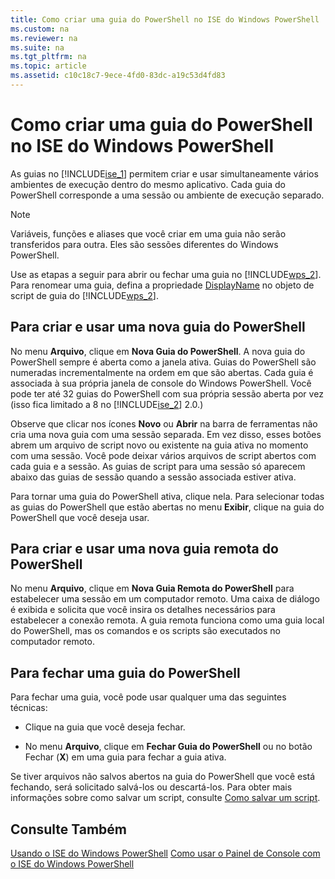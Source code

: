 ```yaml
---
title: Como criar uma guia do PowerShell no ISE do Windows PowerShell
ms.custom: na
ms.reviewer: na
ms.suite: na
ms.tgt_pltfrm: na
ms.topic: article
ms.assetid: c10c18c7-9ece-4fd0-83dc-a19c53d4fd83
---
```

# Como criar uma guia do PowerShell no ISE do Windows PowerShell
As guias no [!INCLUDE[ise_1](../Token/ise_1_md.md)] permitem criar e usar simultaneamente vários ambientes de execução dentro do mesmo aplicativo. Cada guia do PowerShell corresponde a uma sessão ou ambiente de execução separado.

> [!NOTE]
> Variáveis, funções e aliases que você criar em uma guia não serão transferidos para outra. Eles são sessões diferentes do Windows PowerShell.

Use as etapas a seguir para abrir ou fechar uma guia no [!INCLUDE[wps_2](../Token/wps_2_md.md)]. Para renomear uma guia, defina a propriedade [DisplayName](https://technet.microsoft.com/en-us/library/a9b58556-951b-4f48-b3ae-b351b7564360#Displayname) no objeto de script de guia do [!INCLUDE[wps_2](../Token/wps_2_md.md)].

## Para criar e usar uma nova guia do PowerShell
No menu **Arquivo**, clique em **Nova Guia do PowerShell**. A nova guia do PowerShell sempre é aberta como a janela ativa. Guias do PowerShell são numeradas incrementalmente na ordem em que são abertas. Cada guia é associada à sua própria janela de console do Windows PowerShell. Você pode ter até 32 guias do PowerShell com sua própria sessão aberta por vez (isso fica limitado a 8 no [!INCLUDE[ise_2](../Token/ise_2_md.md)] 2.0.)

Observe que clicar nos ícones **Novo** ou **Abrir** na barra de ferramentas não cria uma nova guia com uma sessão separada.  Em vez disso, esses botões abrem um arquivo de script novo ou existente na guia ativa no momento com uma sessão. Você pode deixar vários arquivos de script abertos com cada guia e a sessão. As guias de script para uma sessão só aparecem abaixo das guias de sessão quando a sessão associada estiver ativa.

Para tornar uma guia do PowerShell ativa, clique nela. Para selecionar todas as guias do PowerShell que estão abertas no menu **Exibir**, clique na guia do PowerShell que você deseja usar.

## Para criar e usar uma nova guia remota do PowerShell
No menu **Arquivo**, clique em **Nova Guia Remota do PowerShell** para estabelecer uma sessão em um computador remoto. Uma caixa de diálogo é exibida e solicita que você insira os detalhes necessários para estabelecer a conexão remota. A guia remota funciona como uma guia local do PowerShell, mas os comandos e os scripts são executados no computador remoto.

## Para fechar uma guia do PowerShell
Para fechar uma guia, você pode usar qualquer uma das seguintes técnicas:

-   Clique na guia que você deseja fechar.

-   No menu **Arquivo**, clique em **Fechar Guia do PowerShell** ou no botão Fechar (**X**) em uma guia para fechar a guia ativa.

Se tiver arquivos não salvos abertos na guia do PowerShell que você está fechando, será solicitado salvá-los ou descartá-los. Para obter mais informações sobre como salvar um script, consulte [Como salvar um script](https://technet.microsoft.com/en-us/library/162f594d-efd3-4234-9960-45e56e6eadc8).

## Consulte Também
[Usando o ISE do Windows PowerShell](../Topic/Using-the-Windows-PowerShell-ISE.md)
[Como usar o Painel de Console com o ISE do Windows PowerShell](../Topic/How-to-Use-the-Console-Pane-in-the-Windows-PowerShell-ISE.md)



<!--HONumber=Apr16_HO2-->


